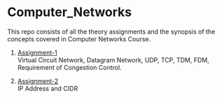 # Computer_Networks
This repo consists of all the theory assignments and the synopsis of the concepts covered in Computer Networks Course.

1. <a href="https://github.com/atharvaswami/Computer_Networks_Theory/tree/main/Assignment1">Assignment-1</a><br>
  Virtual Circuit Network, Datagram Network, UDP, TCP, TDM, FDM, Requirement of Congestion Control.
  
2. <a href="https://github.com/atharvaswami/Computer_Networks_Theory/tree/main/Assignment2">Assignment-2</a><br>
  IP Address and CIDR
